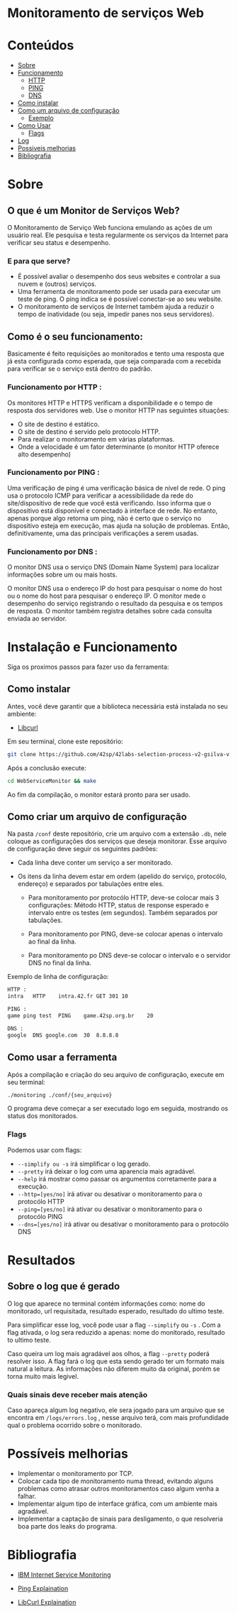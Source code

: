 # Monitoramento de serviços Web

# Conteúdos

- [Sobre](#sobre)
- [Funcionamento](#funcionamento)
	- [HTTP](#http)
	- [PING](#ping)
	- [DNS](#dns)
- [Como instalar](#instalacao)
- [Como um arquivo de configuração](#config)
	- [Exemplo](#config2)
- [Como Usar](#use)
	- [Flags](#flags)
- [Log](#log)
- [Possiveis melhorias](#melhorias)
- [Bibliografia](#bibliografia)

#
<p id = "sobre"> </p>

# Sobre

## O que é um Monitor de Serviços Web?
 O Monitoramento de Serviço Web funciona emulando as ações de um usuário real. Ele pesquisa e testa regularmente os serviços da Internet para verificar seu status e desempenho.

### E para que serve?
- É possível avaliar o desempenho dos seus websites e controlar a sua nuvem e (outros) serviços.
- Uma ferramenta de monitoramento pode ser usada para executar um teste de ping. O ping indica se é possível conectar-se ao seu website.
- O monitoramento de serviços de Internet também ajuda a reduzir o tempo de inatividade (ou seja, impedir panes nos seus servidores).

<p id = "funcionamento"> </p>

## Como é o seu funcionamento:
Basicamente é feito requisições ao monitorados e tento uma resposta que já esta configurada como esperada, que seja comparada com a recebida para verificar se o serviço está dentro do padrão. 

<p id = "http"> </p>

### Funcionamento por HTTP :
Os monitores HTTP e HTTPS verificam a disponibilidade e o tempo de resposta dos servidores web. Use o monitor HTTP nas seguintes situações:
- O site de destino é estático.
- O site de destino é servido pelo protocolo HTTP.
- Para realizar o monitoramento em várias plataformas.
- Onde a velocidade é um fator determinante (o monitor HTTP oferece alto desempenho)

<p id = "ping"> </p>

### Funcionamento por PING :
Uma verificação de ping é uma verificação básica de nível de rede. O ping usa o protocolo ICMP para verificar a acessibilidade da rede do site/dispositivo de rede que você está verificando. Isso informa que o dispositivo está disponível e conectado à interface de rede. No entanto, apenas porque algo retorna um ping, não é certo que o serviço no dispositivo esteja em execução, mas ajuda na solução de problemas. Então, definitivamente, uma das principais verificações a serem usadas.

<p id = "dns"> </p>

### Funcionamento por DNS :
O monitor DNS usa o serviço DNS (Domain Name System) para localizar informações sobre um ou mais hosts.

O monitor DNS usa o endereço IP do host para pesquisar o nome do host ou o nome do host para pesquisar o endereço IP. O monitor mede o desempenho do serviço registrando o resultado da pesquisa e os tempos de resposta. O monitor também registra detalhes sobre cada consulta enviada ao servidor.
#
<p id = "instalacao"> </p>

# Instalação e Funcionamento
Siga os proximos passos para fazer uso da ferramenta: 
## Como instalar
Antes, você deve garantir que a biblioteca necessária está instalada no seu ambiente:

- [Libcurl](https://curl.se/libcurl/)

Em seu terminal, clone este repositório:
```bash
git clone https://github.com/42sp/42labs-selection-process-v2-gsilva-v WebServiceMonitor
```
Após a conclusão execute:
```bash
cd WebServiceMonitor && make
```
Ao fim da compilação, o monitor estará pronto para ser usado.

<p id = "config"> </p>

## Como criar um arquivo de configuração
Na pasta `/conf` deste repositório, crie um arquivo com a extensão `.db`, nele coloque as configurações dos serviços que deseja monitorar.
Esse arquivo de configuração deve seguir os seguintes padrões:

- Cada linha deve conter um serviço a ser monitorado.

- Os itens da linha devem estar em ordem (apelido do serviço, protocólo, endereço) e separados por tabulações entre eles.
	
	- Para monitoramento por protocólo HTTP, deve-se colocar mais 3 configurações: Método HTTP, status de response esperado e intervalo entre os testes (em segundos). Também separados por tabulações.

	- Para monitoramento por PING, deve-se colocar apenas o intervalo ao final da linha.

	- Para monitoramento po DNS deve-se colocar o intervalo e o servidor DNS no final da linha.

<p id = "config2"> </p>

Exemplo de linha de configuração: 
```bash 
HTTP :
intra	HTTP	intra.42.fr	GET	301	10

PING :
game ping test	PING	game.42sp.org.br	20

DNS :
google	DNS	google.com	30	8.8.8.8
```

<p id = "use"> </p>

## Como usar a ferramenta
Após a compilação e criação do seu arquivo de configuração, execute em seu terminal:
```bash 
./monitoring ./conf/{seu_arquivo}
```

O programa deve começar a ser executado logo em seguida, mostrando os status dos monitorados.
<p id = "flags"> </p>

### Flags

Podemos usar com flags: 
 - `--simplify ou -s` irá simplificar o log gerado.
 - `--pretty` irá deixar o log com uma aparencia mais agradável.
 - `--help` irá mostrar como passar os argumentos corretamente para a execução.
 - `--http=[yes/no]` irá ativar ou desativar o monitoramento para o protocólo HTTP
 - `--ping=[yes/no]` irá ativar ou desativar o monitoramento para o protocólo PING
 - `--dns=[yes/no]` irá ativar ou desativar o monitoramento para o protocólo DNS

#
# Resultados

<p id = "log"> </p>

## Sobre o log que é gerado

O log que aparece no terminal contém informações como: nome do monitorado, url requisitada, resultado esperado, resultado do ultimo teste.

Para simplificar esse log, você pode usar a flag `--simplify` ou `-s` . Com a flag ativada, o log sera reduzido a apenas: nome do monitorado, resultado to ultimo teste.

Caso queira um log mais agradável aos olhos, a flag `--pretty` poderá resolver isso. A flag fará o log que esta sendo gerado ter um formato mais natural a leitura. As informações não diferem muito da original, porém se torna muito mais legivel.

### Quais sinais deve receber mais atenção
Caso apareça algum log negativo, ele sera jogado para um arquivo que se encontra em `/logs/errors.log` , nesse arquivo terá, com mais profundidade qual o problema ocorrido sobre o monitorado.

#
<p id = "melhorias"> </p>

# Possíveis melhorias
- Implementar o monitoramento por TCP.
- Colocar cada tipo de monitoramento numa thread, evitando alguns problemas como atrasar outros monitoramentos caso algum venha a falhar.
- Implementar algum tipo de interface gráfica, com um ambiente mais agradável.
- Implementar a captação de sinais para desligamento, o que resolveria boa parte dos leaks do programa.


<p id = "Bibliografia"> </p>

# Bibliografia
- [IBM Internet Service Monitoring](https://www.ibm.com/docs/en/capm?topic=interface-available-internet-service-monitoring-monitors)

- [Ping Explaination](https://www.cloudradar.io/blog/web-monitoring-ping-vs-tcp-vs-http-checks)

- [LibCurl Explaination](https://curl.se/libcurl/)